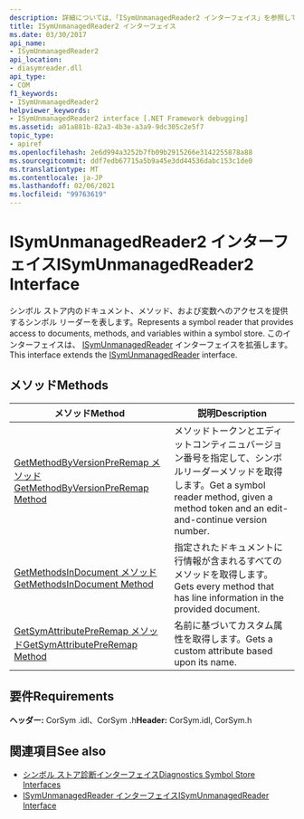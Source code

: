 ```yaml
---
description: 詳細については、「ISymUnmanagedReader2 インターフェイス」を参照してください。
title: ISymUnmanagedReader2 インターフェイス
ms.date: 03/30/2017
api_name:
- ISymUnmanagedReader2
api_location:
- diasymreader.dll
api_type:
- COM
f1_keywords:
- ISymUnmanagedReader2
helpviewer_keywords:
- ISymUnmanagedReader2 interface [.NET Framework debugging]
ms.assetid: a01a881b-82a3-4b3e-a3a9-9dc305c2e5f7
topic_type:
- apiref
ms.openlocfilehash: 2e6d994a3252b7fb09b2915266e3142255878a88
ms.sourcegitcommit: ddf7edb67715a5b9a45e3dd44536dabc153c1de0
ms.translationtype: MT
ms.contentlocale: ja-JP
ms.lasthandoff: 02/06/2021
ms.locfileid: "99763619"
---
```

# <a name="isymunmanagedreader2-interface"></a><span data-ttu-id="d3e54-103">ISymUnmanagedReader2 インターフェイス</span><span class="sxs-lookup"><span data-stu-id="d3e54-103">ISymUnmanagedReader2 Interface</span></span>

<span data-ttu-id="d3e54-104">シンボル ストア内のドキュメント、メソッド、および変数へのアクセスを提供するシンボル リーダーを表します。</span><span class="sxs-lookup"><span data-stu-id="d3e54-104">Represents a symbol reader that provides access to documents, methods, and variables within a symbol store.</span></span> <span data-ttu-id="d3e54-105">このインターフェイスは、 [ISymUnmanagedReader](isymunmanagedreader-interface.md) インターフェイスを拡張します。</span><span class="sxs-lookup"><span data-stu-id="d3e54-105">This interface extends the [ISymUnmanagedReader](isymunmanagedreader-interface.md) interface.</span></span>  
  
## <a name="methods"></a><span data-ttu-id="d3e54-106">メソッド</span><span class="sxs-lookup"><span data-stu-id="d3e54-106">Methods</span></span>  
  
|<span data-ttu-id="d3e54-107">メソッド</span><span class="sxs-lookup"><span data-stu-id="d3e54-107">Method</span></span>|<span data-ttu-id="d3e54-108">説明</span><span class="sxs-lookup"><span data-stu-id="d3e54-108">Description</span></span>|  
|------------|-----------------|  
|[<span data-ttu-id="d3e54-109">GetMethodByVersionPreRemap メソッド</span><span class="sxs-lookup"><span data-stu-id="d3e54-109">GetMethodByVersionPreRemap Method</span></span>](isymunmanagedreader2-getmethodbyversionpreremap-method.md)|<span data-ttu-id="d3e54-110">メソッドトークンとエディットコンティニュバージョン番号を指定して、シンボルリーダーメソッドを取得します。</span><span class="sxs-lookup"><span data-stu-id="d3e54-110">Get a symbol reader method, given a method token and an edit-and-continue version number.</span></span>|  
|[<span data-ttu-id="d3e54-111">GetMethodsInDocument メソッド</span><span class="sxs-lookup"><span data-stu-id="d3e54-111">GetMethodsInDocument Method</span></span>](isymunmanagedreader2-getmethodsindocument-method.md)|<span data-ttu-id="d3e54-112">指定されたドキュメントに行情報が含まれるすべてのメソッドを取得します。</span><span class="sxs-lookup"><span data-stu-id="d3e54-112">Gets every method that has line information in the provided document.</span></span>|  
|[<span data-ttu-id="d3e54-113">GetSymAttributePreRemap メソッド</span><span class="sxs-lookup"><span data-stu-id="d3e54-113">GetSymAttributePreRemap Method</span></span>](isymunmanagedreader2-getsymattributepreremap-method.md)|<span data-ttu-id="d3e54-114">名前に基づいてカスタム属性を取得します。</span><span class="sxs-lookup"><span data-stu-id="d3e54-114">Gets a custom attribute based upon its name.</span></span>|  
  
## <a name="requirements"></a><span data-ttu-id="d3e54-115">要件</span><span class="sxs-lookup"><span data-stu-id="d3e54-115">Requirements</span></span>  

 <span data-ttu-id="d3e54-116">**ヘッダー:** CorSym .idl、CorSym .h</span><span class="sxs-lookup"><span data-stu-id="d3e54-116">**Header:** CorSym.idl, CorSym.h</span></span>  
  
## <a name="see-also"></a><span data-ttu-id="d3e54-117">関連項目</span><span class="sxs-lookup"><span data-stu-id="d3e54-117">See also</span></span>

- [<span data-ttu-id="d3e54-118">シンボル ストア診断インターフェイス</span><span class="sxs-lookup"><span data-stu-id="d3e54-118">Diagnostics Symbol Store Interfaces</span></span>](diagnostics-symbol-store-interfaces.md)
- [<span data-ttu-id="d3e54-119">ISymUnmanagedReader インターフェイス</span><span class="sxs-lookup"><span data-stu-id="d3e54-119">ISymUnmanagedReader Interface</span></span>](isymunmanagedreader-interface.md)

